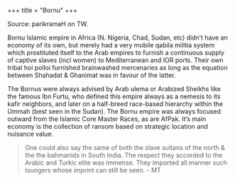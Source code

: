 +++
title = "Bornu"
+++

Source: parikramaH on TW.

Bornu Islamic empire in Africa (N. Nigeria, Chad, Sudan, etc) didn’t have an economy of its own, but merely had a very mobile qabila militia system which prostituted itself to the Arab empires to furnish a continuous supply of captive slaves (incl women) to Mediterranean and IOR ports. Their own tribal hoi polloi furnished brainwashed mercenaries as long as the equation between Shahadat & Ghanimat was in favour of the latter. 

The Bornus were always advised by Arab ulema or Arabized Sheikhs like the famous Ibn Furtu, who defined this empire always as a nemesis to its kafir neighbors, and later on a half-breed race-based hierarchy within the Ummah (best seen in the Sudan). The Bornu empire was always focused outward from the Islamic Core Master Races, as are AfPak. It’s main economy is the collection of ransom based on strategic location and nuisance value.

> One could also say the same of both the slave sultans of the north & the the bahmanids in South India. The respect they accorded to the Arabic and Turkic elite was immense. They imported all manner such loungers whose imprint can still be seen. - MT

